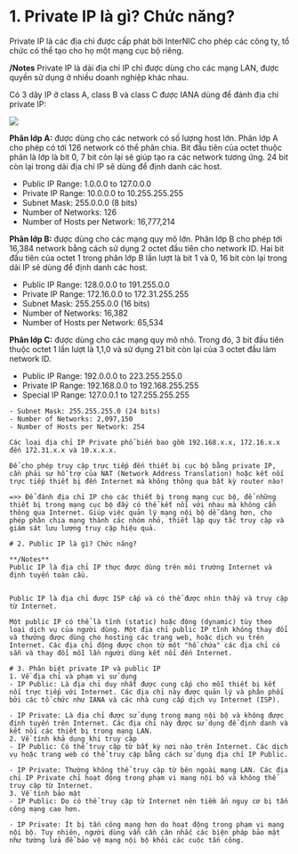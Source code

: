 
# 1. Private IP là gì? Chức năng?

Private IP là các địa chỉ được cấp phát bởi InterNIC cho phép các công ty, tổ chức có thể tạo cho họ một mạng cục bộ riêng. 

**/Notes**
Private IP là dải địa chỉ IP chỉ được dùng cho các mạng LAN, được quyền sử dụng ở nhiều doanh nghiệp khác nhau.

Có 3 dãy IP ở class A, class B và class C được IANA dùng để đánh địa chỉ private IP:

![](../imgs/Capture.PNG)

**Phân lớp A:** được dùng cho các network có số lượng host lớn. Phân lớp A cho phép có tới 126 network có thể phân chia. Bit đầu tiên của octet thuộc phân là lớp là bit 0, 7 bit còn lại sẽ giúp tạo ra các network tương ứng. 24 bit còn lại trong dải địa chỉ IP sẽ dùng để định danh các host. 
- Public IP Range: 1.0.0.0 to 127.0.0.0
- Private IP Range: 10.0.0.0 to 10.255.255.255 
- Subnet Mask: 255.0.0.0 (8 bits)
- Number of Networks: 126
- Number of Hosts per Network: 16,777,214

**Phân lớp B:** được dùng cho các mạng quy mô lớn. Phân lớp B cho phép tới 16,384 network bằng cách sử dụng 2 octet đầu tiên cho network ID. Hai bit đầu tiên của octet 1 trong phân lớp B lần lượt là bit 1 và 0, 16 bit còn lại trong dải IP sẽ dùng để định danh các host.
- Public IP Range: 128.0.0.0 to 191.255.0.0
- Private IP Range: 172.16.0.0 to 172.31.255.255
- Subnet Mask: 255.255.0.0 (16 bits)
- Number of Networks: 16,382
- Number of Hosts per Network: 65,534

**Phân lớp C:** được dùng cho các mạng quy mô nhỏ. Trong đó, 3 bit đầu tiên thuộc octet 1 lần lượt là 1,1,0 và sử dụng 21 bit còn lại của 3 octet đầu làm network ID. 
- Public IP Range: 192.0.0.0 to 223.255.255.0
- Private IP Range: 192.168.0.0 to 192.168.255.255
- Special IP Range: 127.0.0.1 to 127.255.255.255 
```
- Subnet Mask: 255.255.255.0 (24 bits)
- Number of Networks: 2,097,150
- Number of Hosts per Network: 254

Các loại địa chỉ IP Private phổ biến bao gồm 192.168.x.x, 172.16.x.x đến 172.31.x.x và 10.x.x.x.

Để cho phép truy cập trực tiếp đến thiết bị cục bộ bằng private IP, cần phải sự hỗ trợ của NAT (Network Address Translation) hoặc kết nối trực tiếp thiết bị đến Internet mà không thông qua bất kỳ router nào!

=>> Để đánh địa chỉ IP cho các thiết bị trong mạng cục bộ, để những thiết bị trong mạng cục bộ đấy có thể kết nối với nhau mà không cần thông qua Internet. Giúp việc quản lý mạng nội bộ dễ dàng hơn, cho phép phân chia mạng thành các nhóm nhỏ, thiết lập quy tắc truy cập và giám sát lưu lượng truy cập hiệu quả.

# 2. Public IP là gì? Chức năng?

**/Notes**
Public IP là địa chỉ IP thực được dùng trên môi trường Internet và định tuyến toàn cầu.


Public IP là địa chỉ được ISP cấp và có thể được nhìn thấy và truy cập từ Internet.

Một public IP có thể là tĩnh (static) hoặc động (dynamic) tùy theo loại dịch vụ của người dùng. Một địa chỉ public IP tĩnh không thay đổi và thường được dùng cho hosting các trang web, hoặc dịch vụ trên Internet. Các địa chỉ động được chọn từ một "hồ chứa" các địa chỉ có sẵn và thay đổi mỗi lần người dùng kết nối đến Internet.

# 3. Phân biệt private IP và public IP
1. Về địa chỉ và phạm vi sử dụng
- IP Public: Là địa chỉ duy nhất được cung cấp cho mỗi thiết bị kết nối trực tiếp với Internet. Các địa chỉ này được quản lý và phân phối bởi các tổ chức như IANA và các nhà cung cấp dịch vụ Internet (ISP).

- IP Private: Là địa chỉ được sử dụng trong mạng nội bộ và không được định tuyến trên Internet. Các địa chỉ này được sử dụng để định danh và kết nối các thiết bị trong mạng LAN.
2. Về tính khả dụng khi truy cập
- IP Public: Có thể truy cập từ bất kỳ nơi nào trên Internet. Các dịch vụ hoặc trang web có thể truy cập bằng cách sử dụng địa chỉ IP Public.

- IP Private: Thường không thể truy cập từ bên ngoài mạng LAN. Các địa chỉ IP Private chỉ hoạt động trong phạm vi mạng nội bộ và không thể truy cập từ Internet.
3. Về tính bảo mật
- IP Public: Do có thể truy cập từ Internet nên tiềm ẩn nguy cơ bị tấn công mạng cao hơn.

- IP Private: Ít bị tấn công mạng hơn do hoạt động trong phạm vi mạng nội bộ. Tuy nhiên, người dùng vẫn cần cân nhắc các biện pháp bảo mật như tường lửa để bảo vệ mạng nội bộ khỏi các cuộc tấn công.



